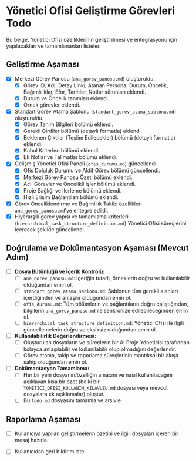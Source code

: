 # Yönetici Ofisi Geliştirme Görevleri Todo

Bu belge, Yönetici Ofisi özelliklerinin geliştirilmesi ve entegrasyonu için yapılacakları ve tamamlananları listeler.

## Geliştirme Aşaması

-   [X] Merkezi Görev Panosu (`ana_gorev_panosu.md`) oluşturuldu.
    -   [X] Görev ID, Adı, Detay Linki, Atanan Persona, Durum, Öncelik, Bağımlılıklar, Efor, Tarihler, Notlar sütunları eklendi.
    -   [X] Durum ve Öncelik tanımları eklendi.
    -   [X] Örnek görevler eklendi.
-   [X] Standart Görev Atama Şablonu (`standart_gorev_atama_sablonu.md`) oluşturuldu.
    *   [X] Görev Tanım Bilgileri bölümü eklendi.
    *   [X] Gerekli Girdiler bölümü (detaylı formatla) eklendi.
    *   [X] Beklenen Çıktılar (Teslim Edilecekler) bölümü (detaylı formatla) eklendi.
    *   [X] Kabul Kriterleri bölümü eklendi.
    *   [X] Ek Notlar ve Talimatlar bölümü eklendi.
-   [X] Gelişmiş Yönetici Ofisi Paneli (`ofis_durumu.md`) güncellendi.
    *   [X] Ofis Doluluk Durumu ve Aktif Görev bölümü güncellendi.
    *   [X] Merkezi Görev Panosu Özeti bölümü eklendi.
    *   [X] Acil Görevler ve Öncelikli İşler bölümü eklendi.
    *   [X] Proje Sağlığı ve İlerleme bölümü eklendi.
    *   [X] Hızlı Erişim Bağlantıları bölümü eklendi.
-   [X] Görev Önceliklendirme ve Bağımlılık Takibi özellikleri `ana_gorev_panosu.md`'ye entegre edildi.
-   [X] Hiyerarşik görev yapısı ve tamamlama kriterleri (`hierarchical_task_structure_definition.md`) Yönetici Ofisi süreçlerini içerecek şekilde güncellendi.

## Doğrulama ve Dokümantasyon Aşaması (Mevcut Adım)

-   [ ] **Dosya Bütünlüğü ve İçerik Kontrolü:**
    -   [ ] `ana_gorev_panosu.md`: İçeriğin tutarlı, örneklerin doğru ve kullanılabilir olduğundan emin ol.
    -   [ ] `standart_gorev_atama_sablonu.md`: Şablonun tüm gerekli alanları içerdiğinden ve anlaşılır olduğundan emin ol.
    -   [ ] `ofis_durumu.md`: Tüm bölümlerin ve bağlantıların doğru çalıştığından, bilgilerin `ana_gorev_panosu.md` ile senkronize edilebileceğinden emin ol.
    -   [ ] `hierarchical_task_structure_definition.md`: Yönetici Ofisi ile ilgili güncellemelerin doğru ve eksiksiz olduğundan emin ol.
-   [ ] **Kullanılabilirlik Değerlendirmesi:**
    -   [ ] Oluşturulan dosyaların ve süreçlerin bir AI Proje Yöneticisi tarafından kolayca anlaşılabilir ve kullanılabilir olup olmadığını değerlendir.
    -   [ ] Görev atama, takip ve raporlama süreçlerinin mantıksal bir akışa sahip olduğundan emin ol.
-   [ ] **Dokümantasyon Tamamlama:**
    -   [ ] Her bir yeni dosyanın/özelliğin amacını ve nasıl kullanılacağını açıklayan kısa bir özet (belki bir `YONETICI_OFISI_KULLANIM_KILAVUZU.md` dosyası veya mevcut dosyalara ek açıklamalar) oluştur.
    -   [ ] Bu `todo.md` dosyasını tamamla ve arşivle.

## Raporlama Aşaması

-   [ ] Kullanıcıya yapılan geliştirmelerin özetini ve ilgili dosyaları içeren bir mesaj hazırla.
-   [ ] Kullanıcıdan geri bildirim iste.

